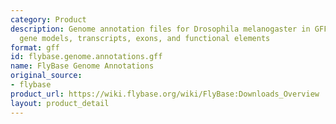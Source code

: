 ```yaml
---
category: Product
description: Genome annotation files for Drosophila melanogaster in GFF3 format, including
  gene models, transcripts, exons, and functional elements
format: gff
id: flybase.genome.annotations.gff
name: FlyBase Genome Annotations
original_source:
- flybase
product_url: https://wiki.flybase.org/wiki/FlyBase:Downloads_Overview
layout: product_detail
---
```

